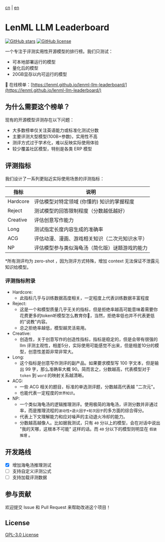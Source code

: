 [cn](./README.md) | [en](./README.en.md)

# LenML LLM Leaderboard

[![GitHub stars](https://img.shields.io/github/stars/lenML/lenml-llm-leaderboard)](https://github.com/lenML/lenml-llm-leaderboard/stargazers)
[![GitHub license](https://img.shields.io/github/license/lenML/lenml-llm-leaderboard)](https://github.com/lenML/lenml-llm-leaderboard/blob/main/LICENSE)

一个专注于评测实用性开源模型的排行榜。我们只测试：
- 可本地部署运行的模型
- 量化后的模型
- 20GB显存以内可运行的模型

🔗 在线榜单：[https://lenml.github.io/lenml-llm-leaderboard/](https://lenml.github.io/lenml-llm-leaderboard/)

## 为什么需要这个榜单？

现有的开源模型评测存在以下问题：
- 大多数榜单仅关注英语能力或标准化测试分数
- 主要评测大型模型(100B+参数)，实用性不高
- 测评方式过于学术化，难以反映实际使用体验
- 较少覆盖社区模型，特别是各类 ERP 模型

## 评测指标

我们设计了一系列更贴近实际使用场景的评测指标：

| 指标 | 说明 | 
|------|------|
| Hardcore | 评估模型对特定领域 (你懂的) 知识的掌握程度 |
| Reject | 测试模型的回答限制程度（分数越低越好）|
| Creative | 评估创意写作能力 |
| Long | 测试指定长度内容生成的准确率 |
| ACG | 评估动漫、漫画、游戏相关知识（二次元知识水平）|
| NP | 评估模型参与类似海龟汤（简化版）谜题游戏的能力 |

*所有测评均为 zero-shot ，因为测评方式特殊，增加 context 无法保证不泄露元知识给模型。

### 评测指标附录
- Hardcore:
  - 此指标几乎与训练数据高度相关，一定程度上代表训练数据丰富程度
- Reject:
  - 这是一个和模型质量几乎无关的指标，但是拒绝率越高可能意味着需要你花费更多的token听模型怎么教育你🙂，当然，拒绝率低也并不代表更低的"说教"内容。
  - 总之拒绝率越低，模型越灵活易用。
- Creative:
  - 创造性，关于创意写作的创造性指标，指标是稳定的，但是会带有很强的 llm 评测主观性，相差5分，实际使用可能感觉不出来，但是相差10分的模型，创意性差距非常非常大。
- Long:
  - 这个指标是创意写作测评的副产品。如果要求模型写 100 字文本，但是输出 99 字，那么准确率大概 90。简而言之，分数越高，代表模型对于 `token` 到 `word` 的映射关系越清晰。
- ACG:
  - 一些 ACG 相关的题目，标准的单选测评题，分数越高代表越 "二次元"。
  - 也能代表一定程度的`世界知识`。
- NP:
  - 一个类似海龟汤的逻辑推理测评。使用极简的海龟汤，评测分数并非通过率，而是推理流程的`波动性+退火因子+轮次因子`的多方面的综合得分。
  - 代表上下文理解能力和应对噪声的主动退火冷却的能力。
  - 分数越高越像人。比如据我测试，只有 `40` 分以上的模型，会在对话中说出 "我的天哪，这根本不可能" 这样的话。而 `40` 分以下的模型则明显在 `假装推理` 。

## 开发路线

- [x] 增加海龟汤推理测试
- [ ] 支持自定义评测公式
- [ ] 支持加载评测数据

## 参与贡献

欢迎提交 Issue 和 Pull Request 来帮助改进这个项目！

## License

[GPL-3.0 License](LICENSE)